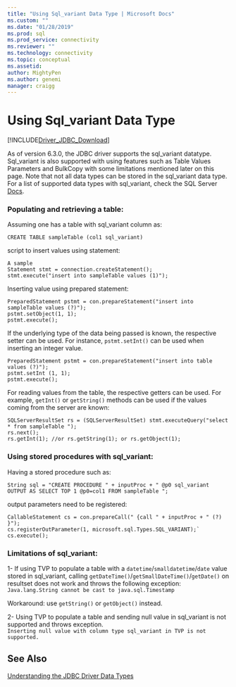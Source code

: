 ```yaml
---
title: "Using Sql_variant Data Type | Microsoft Docs"
ms.custom: ""
ms.date: "01/28/2019"
ms.prod: sql
ms.prod_service: connectivity
ms.reviewer: ""
ms.technology: connectivity
ms.topic: conceptual
ms.assetid: 
author: MightyPen
ms.author: genemi
manager: craigg
---
```

# Using Sql_variant Data Type

[!INCLUDE[Driver_JDBC_Download](../../includes/driver_jdbc_download.md)]

As of version 6.3.0, the JDBC driver supports the sql_variant datatype. Sql_variant is also supported with using features such as Table Values Parameters and BulkCopy with some limitations mentioned later on this page. Note that not all data types can be stored in the sql_variant data type. For a list of supported data types with sql_variant, check the SQL Server [Docs](https://docs.microsoft.com/sql/t-sql/data-types/sql-variant-transact-sql). 
###  Populating and retrieving a table:
Assuming one has a table with sql_variant column as:

```
CREATE TABLE sampleTable (col1 sql_variant)  
```   
 script to insert values using statement:
```
A sample
Statement stmt = connection.createStatement();        
stmt.execute("insert into sampleTable values (1)");
```
Inserting value using prepared statement:    
```
PreparedStatement pstmt = con.prepareStatement("insert into sampleTable values (?)");   
pstmt.setObject(1, 1);  
pstmt.execute();
```      

If the underlying type of the data being passed is known, the respective setter can be used. For instance, `pstmt.setInt()` can be used when inserting an integer value.

```
PreparedStatement pstmt = con.prepareStatement("insert into table values (?)");   
pstmt.setInt (1, 1);
pstmt.execute();
```

For reading values from the table, the respective getters can be used. For example, `getInt()` or `getString()` methods can be used if the values coming from the server are known:    

```
SQLServerResultSet rs = (SQLServerResultSet) stmt.executeQuery("select * from sampleTable ");   
rs.next();          
rs.getInt(1); //or rs.getString(1); or rs.getObject(1);
```    


### Using stored procedures with sql_variant:   
Having a stored procedure such as:     
```
String sql = "CREATE PROCEDURE " + inputProc + " @p0 sql_variant OUTPUT AS SELECT TOP 1 @p0=col1 FROM sampleTable ";
``` 
    
output parameters need to be registered:     
```
CallableStatement cs = con.prepareCall(" {call " + inputProc + " (?) }");          
cs.registerOutParameter(1, microsoft.sql.Types.SQL_VARIANT);`          
cs.execute();
```    

### Limitations of sql_variant:
1- If using TVP to populate a table with a `datetime`/`smalldatetime`/`date` value stored in sql_variant, calling `getDateTime()`/`getSmallDateTime()`/`getDate()` on resultset does not work and throws the following exception:     
   `Java.lang.String cannot be cast to java.sql.Timestamp`

Workaround: use `getString()` or `getObject()` instead. 
    
2- Using TVP to populate a table and sending null value in sql_variant is not supported and throws exception.      
`Inserting null value with column type sql_variant in TVP is not supported.`

## See Also

[Understanding the JDBC Driver Data Types](../../connect/jdbc/understanding-the-jdbc-driver-data-types.md)  
